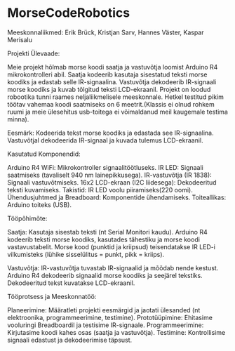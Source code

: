 # MorseCodeRobotics

Meeskonnaliikmed: Erik Brück, Kristjan Sarv, Hannes Väster, Kaspar Merisalu

Projekti Ülevaade:

Meie projekt hõlmab morse koodi saatja ja vastuvõtja loomist Arduino R4 mikrokontrolleri abil. Saatja kodeerib kasutaja sisestatud teksti morse koodiks ja edastab selle IR-signaalina. Vastuvõtja dekodeerib IR-signaali morse koodiks ja kuvab tõlgitud teksti LCD-ekraanil. Projekt on loodud robootika tunni raames neljaliikmelisele meeskonnale. Hetkel testitud pikim töötav vahemaa koodi saatmiseks on 6 meetrit.(Klassis ei olnud rohkem ruumi ja meie ülesehitus usb-toitega ei võimaldanud meil kaugemale testima minna).

Eesmärk: Kodeerida tekst morse koodiks ja edastada see IR-signaalina.
Vastuvõtjal dekodeerida IR-signaal ja kuvada tulemus LCD-ekraanil.

Kasutatud Komponendid:

Arduino R4 WiFi: Mikrokontroller signaalitöötluseks.
IR LED: Signaali saatmiseks (tavaliselt 940 nm lainepikkusega).
IR-vastuvõtja (IR 1838): Signaali vastuvõtmiseks.
16x2 LCD-ekraan (I2C liidesega): Dekodeeritud teksti kuvamiseks.
Takistid: IR LED voolu piiramiseks(220 oomi).
Ühendusjuhtmed ja Breadboard: Komponentide ühendamiseks.
Toiteallikas: Arduino toiteks (USB).

Tööpõhimõte:

Saatja:
Kasutaja sisestab teksti (nt Serial Monitori kaudu).
Arduino R4 kodeerib teksti morse koodiks, kasutades tähestiku ja morse koodi vastavustabelit.
Morse kood (punktid ja kriipsud) teisendatakse IR LED-i vilkumisteks (lühike sisselülitus = punkt, pikk = kriips).

Vastuvõtja:
IR-vastuvõtja tuvastab IR-signaalid ja mõõdab nende kestust.
Arduino R4 dekodeerib signaalid morse koodiks ja seejärel tekstiks.
Dekodeeritud tekst kuvatakse LCD-ekraanil.

Tööprotsess ja Meeskonnatöö:

Planeerimine: Määratleti projekti eesmärgid ja jaotati ülesanded (nt elektroonika, programmeerimine, testimine).
Prototüüpimine: Ehitasime vooluringi Breadboardil ja testisime IR-signaale.
Programmeerimine: Kirjutasime koodi kahes osas (saatja ja vastuvõtja).
Testimine: Kontrollisime signaali edastust ja dekodeerimise täpsust.
